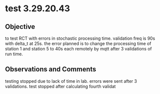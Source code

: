 # test 3.29.20.43
## Objective 

to test RCT with errors in stochastic processing time. validation freq is 90s with delta_t at 25s. the error planned is to change the processing time of station 1 and station 5 to 40s each remotely by mqtt after 3 validations of run time.

## Observations and Comments
testing stopped due to lack of time in lab. errors were sent after 3 validations. test stopped after calculating fourth validat

